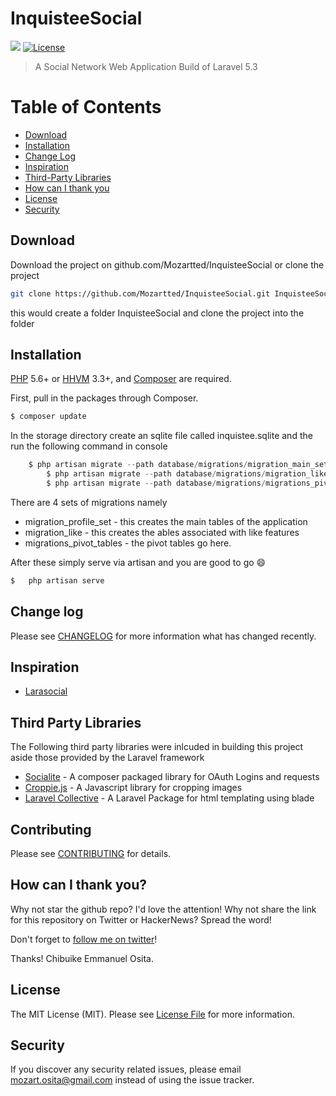 # InquisteeSocial

![](https://img.shields.io/badge/mozartted-approved-blue.svg)
[![License](https://poser.pugx.org/unicodeveloper/laravel-wikipedia/license.svg)](LICENSE.md)

> A Social Network Web Application Build of Laravel 5.3

# Table of Contents
- [Download](#Download)
- [Installation](#Installation)
- [Change Log](#Change-log)
- [Inspiration](#Inspiration)
- [Third-Party Libraries](#third-party-libraries)
- [How can I thank you](#How-can-I-thank-you?)
- [License](#License)
- [Security](#Security)

## Download

Download the project on github.com/Mozartted/InquisteeSocial or clone the project
```bash
git clone https://github.com/Mozartted/InquisteeSocial.git InquisteeSocial
```
this would create a folder InquisteeSocial and clone the project into the folder


## Installation

[PHP](https://php.net) 5.6+ or [HHVM](http://hhvm.com) 3.3+, and [Composer](https://getcomposer.org) are required.

First, pull in the packages through Composer.

``` bash
$ composer update
```
In the storage directory create an sqlite file called inquistee.sqlite and the run the following command in console

```php
    $ php artisan migrate --path database/migrations/migration_main_set
		$ php artisan migrate --path database/migrations/migration_likes
		$ php artisan migrate --path database/migrations/migrations_pivot_tables
```
There are 4 sets of migrations namely
* migration_profile_set - this creates the main tables of the application
* migration_like - this creates the ables associated with like features
* migrations_pivot_tables - the pivot tables go here.

After these simply serve via artisan and you are good to go :smile:
```php
$	php artisan serve
```

## Change log

Please see [CHANGELOG](CHANGELOG.md) for more information what has changed recently.

## Inspiration

 * [Larasocial](https://github.com/msalom28/Larasocial)

## Third Party Libraries
The Following third party libraries were inlcuded in building this project aside those provided by the Laravel framework
- [Socialite](https://github.com/laravel/socialite) - A composer packaged library for OAuth Logins and requests
- [Croppie.js](https://github.com/Foliotek/Croppie) - A Javascript library for cropping images
- [Laravel Collective](https://github.com/LaravelCollective/laravelcollective.com) - A Laravel Package for html templating using blade

## Contributing

Please see [CONTRIBUTING](CONTRIBUTING.md) for details.

## How can I thank you?

Why not star the github repo? I'd love the attention! Why not share the link for this repository on Twitter or HackerNews? Spread the word!

Don't forget to [follow me on twitter](https://twitter.com/mozartted)!

Thanks!
Chibuike Emmanuel Osita.

## License

The MIT License (MIT). Please see [License File](LICENSE.md) for more information.

## Security

If you discover any security related issues, please email [mozart.osita@gmail.com](mozart.osita@gmail.com) instead of using the issue tracker.
